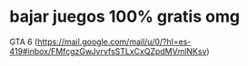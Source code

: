 # bajar juegos 100% gratis omg

GTA 6 (https://mail.google.com/mail/u/0/?hl=es-419#inbox/FMfcgzGwJvrvfsSTLxCxQZpdMVmlNKsv)
